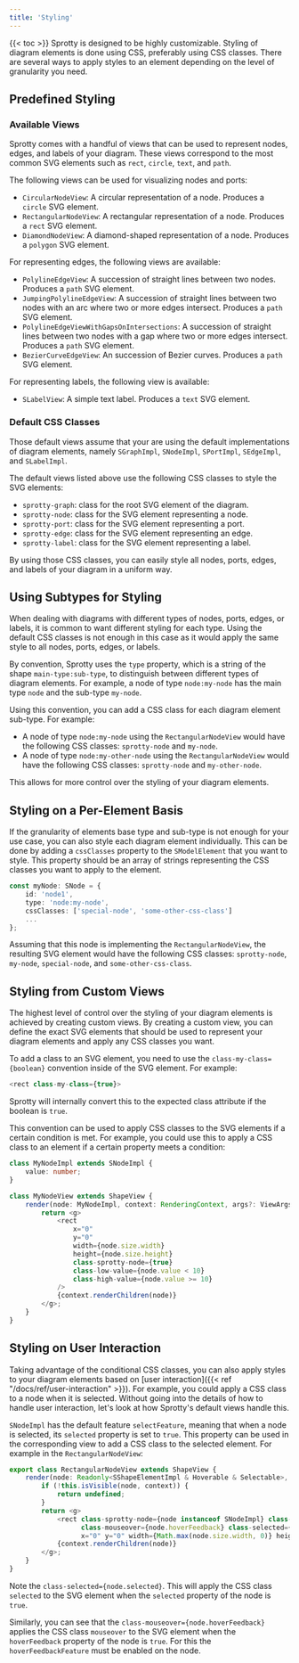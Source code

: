 ```yaml
---
title: 'Styling'
---
```

{{< toc >}}
Sprotty is designed to be highly customizable. Styling of diagram elements is done using CSS, preferably using CSS classes. There are several ways to apply styles to an element depending on the level of granularity you need.

## Predefined Styling

### Available Views

Sprotty comes with a handful of views that can be used to represent nodes, edges, and labels of your diagram. These views correspond to the most common SVG elements such as `rect`, `circle`, `text`, and `path`.

The following views can be used for visualizing nodes and ports:

* `CircularNodeView`: A circular representation of a node. Produces a `circle` SVG element.
* `RectangularNodeView`: A rectangular representation of a node. Produces a `rect` SVG element.
* `DiamondNodeView`: A diamond-shaped representation of a node. Produces a `polygon` SVG element.

For representing edges, the following views are available:

* `PolylineEdgeView`: A succession of straight lines between two nodes. Produces a `path` SVG element.
* `JumpingPolylineEdgeView`:  A succession of straight lines between two nodes with an arc where two or more edges intersect. Produces a `path` SVG element.
* `PolylineEdgeViewWithGapsOnIntersections`: A succession of straight lines between two nodes with a gap where two or more edges intersect. Produces a `path` SVG element.
* `BezierCurveEdgeView`: An succession of Bezier curves. Produces a `path` SVG element.

For representing labels, the following view is available:

* `SLabelView`: A simple text label. Produces a `text` SVG element.

### Default CSS Classes

Those default views assume that your are using the default implementations of diagram elements, namely `SGraphImpl`, `SNodeImpl`, `SPortImpl`, `SEdgeImpl`, and `SLabelImpl`.

The default views listed above use the following CSS classes to style the SVG elements:

* `sprotty-graph`: class for the root SVG element of the diagram.
* `sprotty-node`: class for the SVG element representing a node.
* `sprotty-port`: class for the SVG element representing a port.
* `sprotty-edge`: class for the SVG element representing an edge.
* `sprotty-label`: class for the SVG element representing a label.

By using those CSS classes, you can easily style all nodes, ports, edges, and labels of your diagram in a uniform way.

## Using Subtypes for Styling

When dealing with diagrams with different types of nodes, ports, edges, or labels, it is common to want different styling for each type. Using the default CSS classes is not enough in this case as it would apply the same style to all nodes, ports, edges, or labels.

By convention, Sprotty uses the `type` property, which is a string of the shape `main-type:sub-type`, to distinguish between different types of diagram elements. For example, a node of type `node:my-node` has the main type `node` and the sub-type `my-node`.

Using this convention, you can add a CSS class for each diagram element sub-type. For example:

* A node of type `node:my-node` using the `RectangularNodeView` would have the following CSS classes: `sprotty-node` and `my-node`.
* A node of type `node:my-other-node` using the `RectangularNodeView` would have the following CSS classes: `sprotty-node` and `my-other-node`.

This allows for more control over the styling of your diagram elements.

## Styling on a Per-Element Basis

If the granularity of elements base type and sub-type is not enough for your use case, you can also style each diagram element individually. This can be done by adding a `cssClasses` property to the `SModelElement` that you want to style. This property should be an array of strings representing the CSS classes you want to apply to the element.

```typescript
const myNode: SNode = {
    id: 'node1',
    type: 'node:my-node',
    cssClasses: ['special-node', 'some-other-css-class']
    ...
};
```

Assuming that this node is implementing the `RectangularNodeView`, the resulting SVG element would have the following CSS classes: `sprotty-node`, `my-node`, `special-node`, and `some-other-css-class`.

## Styling from Custom Views

The highest level of control over the styling of your diagram elements is achieved by creating custom views. By creating a custom view, you can define the exact SVG elements that should be used to represent your diagram elements and apply any CSS classes you want.

To add a class to an SVG element, you need to use the `class-my-class={boolean}` convention inside of the SVG element. For example:

```typescript
<rect class-my-class={true}>
```

Sprotty will internally convert this to the expected class attribute if the boolean is `true`.

This convention can be used to apply CSS classes to the SVG elements if a certain condition is met. For example, you could use this to apply a CSS class to an element if a certain property meets a condition:

```typescript
class MyNodeImpl extends SNodeImpl {
    value: number;
}

class MyNodeView extends ShapeView {
    render(node: MyNodeImpl, context: RenderingContext, args?: ViewArgs): VNode | undefined {
        return <g>
            <rect
                x="0"
                y="0"
                width={node.size.width}
                height={node.size.height} 
                class-sprotty-node={true}
                class-low-value={node.value < 10}
                class-high-value={node.value >= 10} 
            />
            {context.renderChildren(node)}
        </g>;
    }
}
```

## Styling on User Interaction

Taking advantage of the conditional CSS classes, you can also apply styles to your diagram elements based on [user interaction]({{< ref "/docs/ref/user-interaction" >}}). For example, you could apply a CSS class to a node when it is selected. Without going into the details of how to handle user interaction, let's look at how Sprotty's default views handle this.

`SNodeImpl` has the default feature `selectFeature`, meaning that when a node is selected, its `selected` property is set to `true`. This property can be used in the corresponding view to add a CSS class to the selected element. For example in the `RectangularNodeView`:

```typescript
export class RectangularNodeView extends ShapeView {
    render(node: Readonly<SShapeElementImpl & Hoverable & Selectable>, context: RenderingContext, args?: IViewArgs): VNode | undefined {
        if (!this.isVisible(node, context)) {
            return undefined;
        }
        return <g>
            <rect class-sprotty-node={node instanceof SNodeImpl} class-sprotty-port={node instanceof SPortImpl}
                  class-mouseover={node.hoverFeedback} class-selected={node.selected}
                  x="0" y="0" width={Math.max(node.size.width, 0)} height={Math.max(node.size.height, 0)}></rect>
            {context.renderChildren(node)}
        </g>;
    }
}
```

Note the `class-selected={node.selected}`. This will apply the CSS class `selected` to the SVG element when the `selected` property of the node is `true`.

Similarly, you can see that the `class-mouseover={node.hoverFeedback}` applies the CSS class `mouseover` to the SVG element when the `hoverFeedback` property of the node is `true`. For this the `hoverFeedbackFeature` must be enabled on the node.
